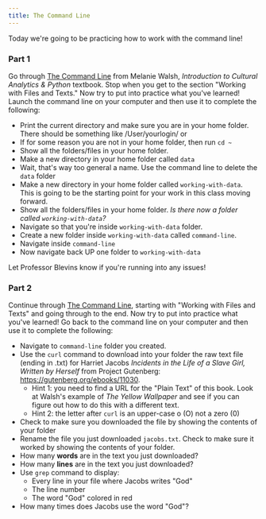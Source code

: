 ```yaml
---
title: The Command Line
---
```


Today we're going to be practicing how to work with the command line!

### Part 1

Go through [The Command Line](https://melaniewalsh.github.io/Intro-Cultural-Analytics/01-Command-Line/01-The-Command-Line.html) from Melanie Walsh, _Introduction to Cultural Analytics & Python_ textbook. Stop when you get to the section "Working with Files and Texts." Now try to put into practice what you've learned! Launch the command line on your computer and then use it to complete the following:

- Print the current directory and make sure you are in your home folder. There should be something like /User/yourlogin/ or
- If for some reason you are not in your home folder, then run `cd ~`
- Show all the folders/files in your home folder.
- Make a new directory in your home folder called `data`
- Wait, that's way too general a name. Use the command line to delete the `data` folder
- Make a new directory in your home folder called `working-with-data`. This is going to be the starting point for your work in this class moving forward.
- Show all the folders/files in your home folder. _Is there now a folder called `working-with-data`?_
- Navigate so that you're inside `working-with-data` folder.
- Create a new folder inside `working-with-data` called `command-line`.
- Navigate inside `command-line`
- Now navigate back UP one folder to `working-with-data`

Let Professor Blevins know if you're running into any issues!

### Part 2

Continue through [The Command Line](https://melaniewalsh.github.io/Intro-Cultural-Analytics/01-Command-Line/01-The-Command-Line.html), starting with "Working with Files and Texts" and going through to the end. Now try to put into practice what you've learned! Go back to the command line on your computer and then use it to complete the following:

- Navigate to `command-line` folder you created.
- Use the `curl` command to download into your folder the raw text file (ending in .txt) for Harriet Jacobs _Incidents in the Life of a Slave Girl, Written by Herself_ from Project Gutenberg: <https://gutenberg.org/ebooks/11030>.
  - Hint 1: you need to find a URL for the "Plain Text" of this book. Look at Walsh's example of _The Yellow Wallpaper_ and see if you can figure out how to do this with a different text.
  - Hint 2: the letter after `curl` is an upper-case o (O) not a zero (0)
- Check to make sure you downloaded the file by showing the contents of your folder
- Rename the file you just downloaded `jacobs.txt`. Check to make sure it worked by showing the contents of your folder.
- How many **words** are in the text you just downloaded?
- How many **lines** are in the text you just downloaded?
- Use `grep` command to display:
  - Every line in your file where Jacobs writes "God"
  - The line number
  - The word "God" colored in red
- How many times does Jacobs use the word "God"?
